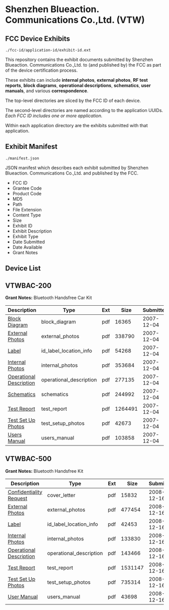 # Shenzhen Blueaction. Communications Co.,Ltd. (VTW)
## FCC Device Exhibits

```
./fcc-id/application-id/exhibit-id.ext
```

This repository contains the exhibit documents submitted by Shenzhen Blueaction. Communications Co.,Ltd. to (and published by) the FCC as part of the device certification process.

These exhibits can include **internal photos**, **external photos**, **RF test reports**, **block diagrams**, **operational descriptions**, **schematics**, **user manuals**, and various **correspondence**.

The top-level directories are sliced by the FCC ID of each device.

The second-level directories are named according to the application UUIDs. *Each FCC ID includes one or more application.*

Within each application directory are the exhibits submitted with that application. 

## Exhibit Manifest

```
./manifest.json
```

JSON manifest which describes each exhibit submitted by Shenzhen Blueaction. Communications Co.,Ltd. and published by the FCC.

- FCC ID
- Grantee Code
- Product Code
- MD5
- Path
- File Extension
- Content Type
- Size
- Exhibit ID
- Exhibit Description
- Exhibit Type
- Date Submitted
- Date Available
- Grant Notes

## Device List
## VTWBAC-200
**Grant Notes:** Bluetooth Handsfree Car Kit

| Description | Type | Ext | Size | Submitted | Available |
| ----------- | ---- | --- | ---- | --------- | --------- |
| [Block Diagram](VTWBAC-200/824e7a03a7c027af64341da3c45e8b67/875203.pdf) | block_diagram | pdf | 16365 | 2007-12-04 | 2007-12-04 |
| [External Photos](VTWBAC-200/824e7a03a7c027af64341da3c45e8b67/875207.pdf) | external_photos | pdf | 338790 | 2007-12-04 | 2007-12-04 |
| [Label](VTWBAC-200/824e7a03a7c027af64341da3c45e8b67/875208.pdf) | id_label_location_info | pdf | 54268 | 2007-12-04 | 2007-12-04 |
| [Internal Photos](VTWBAC-200/824e7a03a7c027af64341da3c45e8b67/875209.pdf) | internal_photos | pdf | 353684 | 2007-12-04 | 2007-12-04 |
| [Operational Description](VTWBAC-200/824e7a03a7c027af64341da3c45e8b67/875210.pdf) | operational_description | pdf | 277135 | 2007-12-04 | 2007-12-04 |
| [Schematics](VTWBAC-200/824e7a03a7c027af64341da3c45e8b67/875205.pdf) | schematics | pdf | 244992 | 2007-12-04 | 2007-12-04 |
| [Test Report](VTWBAC-200/824e7a03a7c027af64341da3c45e8b67/875204.pdf) | test_report | pdf | 1264491 | 2007-12-04 | 2007-12-04 |
| [Test Set Up Photos](VTWBAC-200/824e7a03a7c027af64341da3c45e8b67/875211.pdf) | test_setup_photos | pdf | 42673 | 2007-12-04 | 2007-12-04 |
| [Users Manual](VTWBAC-200/824e7a03a7c027af64341da3c45e8b67/875206.pdf) | users_manual | pdf | 103858 | 2007-12-04 | 2007-12-04 |
## VTWBAC-500
**Grant Notes:** Bluetooth Handsfree Kit

| Description | Type | Ext | Size | Submitted | Available |
| ----------- | ---- | --- | ---- | --------- | --------- |
| [Confidentiality Request](VTWBAC-500/05d207e3d54c02668f39a1f27c40dff1/1044639.pdf) | cover_letter | pdf | 15832 | 2008-12-16 | 2008-12-16 |
| [External Photos](VTWBAC-500/05d207e3d54c02668f39a1f27c40dff1/1044640.pdf) | external_photos | pdf | 477454 | 2008-12-16 | 2008-12-16 |
| [Label](VTWBAC-500/05d207e3d54c02668f39a1f27c40dff1/1044641.pdf) | id_label_location_info | pdf | 42453 | 2008-12-16 | 2008-12-16 |
| [Internal Photos](VTWBAC-500/05d207e3d54c02668f39a1f27c40dff1/1044642.pdf) | internal_photos | pdf | 133830 | 2008-12-16 | 2008-12-16 |
| [Operational Description](VTWBAC-500/05d207e3d54c02668f39a1f27c40dff1/1044644.pdf) | operational_description | pdf | 143466 | 2008-12-16 | 2008-12-16 |
| [Test Report](VTWBAC-500/05d207e3d54c02668f39a1f27c40dff1/1044637.pdf) | test_report | pdf | 1531147 | 2008-12-16 | 2008-12-16 |
| [Test Set Up Photos](VTWBAC-500/05d207e3d54c02668f39a1f27c40dff1/1044646.pdf) | test_setup_photos | pdf | 735314 | 2008-12-16 | 2008-12-16 |
| [User Manual](VTWBAC-500/05d207e3d54c02668f39a1f27c40dff1/1044638.pdf) | users_manual | pdf | 43698 | 2008-12-16 | 2008-12-16 |
